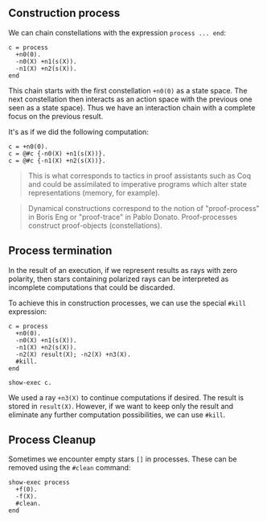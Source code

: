 ## Construction process

We can chain constellations with the expression `process ... end`:

```
c = process
  +n0(0).
  -n0(X) +n1(s(X)).
  -n1(X) +n2(s(X)).
end
```

This chain starts with the first constellation `+n0(0)` as a state space. The
next constellation then interacts as an action space with the previous one 
seen as a state space). Thus we
have an interaction chain with a complete focus on the previous result.

It's as if we did the following computation:

```
c = +n0(0).
c = @#c {-n0(X) +n1(s(X))}.
c = @#c {-n1(X) +n2(s(X))}.
```

> This is what corresponds to tactics in proof assistants such as Coq and could
be assimilated to imperative programs which alter state representations
(memory, for example).

> Dynamical constructions correspond to the notion of "proof-process" in Boris
Eng or "proof-trace" in Pablo Donato. Proof-processes construct proof-objects
(constellations).

## Process termination

In the result of an execution, if we represent results as rays with zero
polarity, then stars containing polarized rays can be interpreted as
incomplete computations that could be discarded.

To achieve this in construction processes, we can use the special `#kill`
expression:

```
c = process
  +n0(0).
  -n0(X) +n1(s(X)).
  -n1(X) +n2(s(X)).
  -n2(X) result(X); -n2(X) +n3(X).
  #kill.
end

show-exec c.
```

We used a ray `+n3(X)` to continue computations if desired. The result is stored in `result(X)`.
However, if we want to keep only the result and eliminate any further
computation possibilities, we can use `#kill`.

## Process Cleanup

Sometimes we encounter empty stars `[]` in processes. These can be removed
using the `#clean` command:

```
show-exec process
  +f(0).
  -f(X).
  #clean.
end
```

